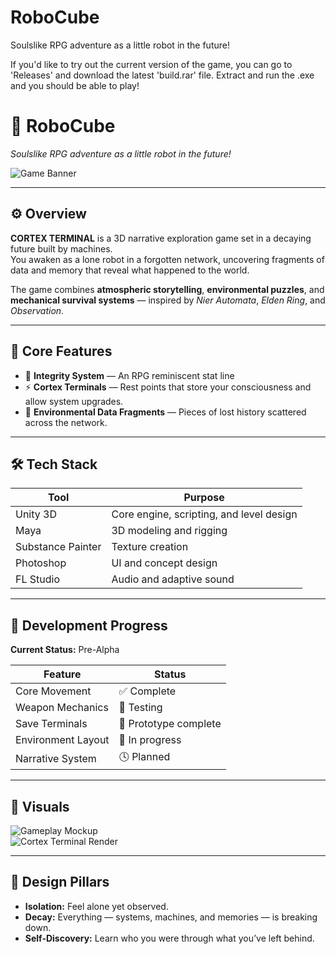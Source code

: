 
# RoboCube
Soulslike RPG adventure as a little robot in the future!

If you'd like to try out the current version of the game, you can go to 'Releases' and download the latest 'build.rar' file. Extract and run the .exe and you should be able to play!

# 🦾 **RoboCube**
*Soulslike RPG adventure as a little robot in the future!*

![Game Banner](./media/banner.png)

---

## ⚙️ Overview  
**CORTEX TERMINAL** is a 3D narrative exploration game set in a decaying future built by machines.  
You awaken as a lone robot in a forgotten network, uncovering fragments of data and memory that reveal what happened to the world.

The game combines **atmospheric storytelling**, **environmental puzzles**, and **mechanical survival systems** — inspired by *Nier Automata*, *Elden Ring*, and *Observation*.

---

## 🧠 Core Features  
- 🪫 **Integrity System** — An RPG reminiscent stat line
- ⚡ **Cortex Terminals** — Rest points that store your consciousness and allow system upgrades.  
- 🧩 **Environmental Data Fragments** — Pieces of lost history scattered across the network.  


---

## 🛠️ Tech Stack  

| Tool | Purpose |
|------|----------|
| Unity 3D | Core engine, scripting, and level design |
| Maya | 3D modeling and rigging |
| Substance Painter | Texture creation |
| Photoshop | UI and concept design |
| FL Studio | Audio and adaptive sound |


---

## 🧩 Development Progress  
**Current Status:** Pre-Alpha  

| Feature | Status |
|----------|---------|
| Core Movement | ✅ Complete |
| Weapon Mechanics  | 🧪 Testing |
| Save Terminals | 🧱 Prototype complete |
| Environment Layout | 🚧 In progress |
| Narrative System | 🕓 Planned |

---

## 🎨 Visuals  

![Gameplay Mockup](./media/mockup_01.png)  
![Cortex Terminal Render](./media/terminal_render.png)

---

## 💬 Design Pillars  
- **Isolation:** Feel alone yet observed.  
- **Decay:** Everything — systems, machines, and memories — is breaking down.  
- **Self-Discovery:** Learn who you were through what you’ve left behind.  




